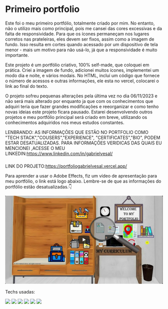 # Primeiro portfolio
Este foi o meu primeiro portfólio, totalmente criado por mim. No entanto, não o utilizo mais como principal, pois me cansei das cores excessivas e da falta de responsividade. Para que os ícones permaneçam nos lugares corretos nas prateleiras, eles devem ser fixos, assim como a imagem de fundo. Isso resulta em cortes quando acessado por um dispositivo de tela menor - mais um motivo para não usá-lo, já que a responsividade é muito importante.

Este projeto é um portfólio criativo, 100% self-made, que coloquei em prática. Criei a imagem de fundo, adicionei muitos ícones, implementei um modo dia e noite, e vários modais. No HTML, incluí um código que fornece o número de acessos e outras informações, ele esta no vercel, colocarei o link ao final do texto.

O projeto sofreu pequenas alterações pela última vez no dia 06/11/2023 e não será mais alterado por enquanto ja que com os conhecimentos que adquiri teria que fazer grandes modificações e reeorganizar e como tenho novas ideias este projeto ficara pausado. Estarei desenvolvendo outros projetos e meu portfólio principal será criado em breve, utilizando os conhecimentos adquiridos nos meus estudos constantes.

LENBRANDO: AS INFORMAÇÕES QUE ESTÃO NO PORTFOLIO COMO "TECH STACK","COUSERS","EXPERIENCE", "CERTIFICATES","BIO", PODEM ESTAR DESATUALIZADAS. PARA INFORMAÇÕES VERIDICAS DAS QUAIS EU MENCIONEI ,ACESSE O MEU LINKEDIN:https://www.linkedin.com/in/gabrielvesal/
###
LINK DO PROJETO:https://portfoliogabrielvesal.vercel.app/

Para aprender a usar o Adobe Effects, fiz um vídeo de apresentação para meu portfólio, o link  está logo abaixo. Lembre-se de que as informações do portfólio estão desatualizadas.👇

<p align="center">
  <a href="https://youtu.be/X9w1v1Gy2ns">
    <img alt="youtube" src="https://github.com/GabrielVesal/Portfolio/blob/1d9458dd65757fd132fac71642f5ec39a035607b/youtube.png">
  </a>
</p>

Techs usadas:
<div>
    <img height='50em' src="https://cdn.worldvectorlogo.com/logos/html-1.svg"svg">
    <img height='50em' src="https://cdn.worldvectorlogo.com/logos/css-3.svg">
    <img height='50em' src="https://cdn.worldvectorlogo.com/logos/logo-javascript.svg">                                                               
    <img height='50em' src="https://upload.wikimedia.org/wikipedia/commons/thumb/3/33/Figma-logo.svg/1667px-Figma-logo.svg.png">
    <img height='50em' src="https://cdn.worldvectorlogo.com/logos/after-effects-1.svg"svg">
        <img height='50em' src="https://cdn.worldvectorlogo.com/logos/visual-studio-code-1.svg">  
    


